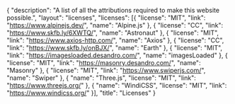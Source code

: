 {
  "description": "A list of all the attributions required to make this website possible.",
  "layout": "licenses",
  "licenses": [{
    "license": "MIT",
    "link": "https://www.alpinejs.dev/",
    "name": "Alpine.js"
  }, {
    "license": "CC",
    "link": "https://www.skfb.ly/6XWTQ/",
    "name": "Astronaut"
  }, {
    "license": "MIT",
    "link": "https://www.axios-http.com/",
    "name": "Axios"
  }, {
    "license": "CC",
    "link": "https://www.skfb.ly/onBJX/",
    "name": "Earth"
  }, {
    "license": "MIT",
    "link": "https://imagesloaded.desandro.com/",
    "name": "imagesLoaded"
  }, {
    "license": "MIT",
    "link": "https://masonry.desandro.com/",
    "name": "Masonry"
  }, {
    "license": "MIT",
    "link": "https://www.swiperjs.com/",
    "name": "Swiper"
  }, {
    "name": "Three.js",
    "license": "MIT",
    "link": "https://www.threejs.org/"
  }, {
    "name": "WindiCSS",
    "license": "MIT",
    "link": "https://www.windicss.org/"
  }],
  "title": "Licenses"
}